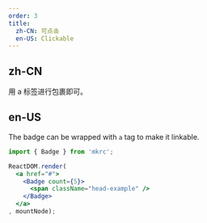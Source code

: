 ```yaml
---
order: 3
title:
  zh-CN: 可点击
  en-US: Clickable
---
```


## zh-CN

用 a 标签进行包裹即可。

## en-US

The badge can be wrapped with `a` tag to make it linkable.

````jsx
import { Badge } from 'mkrc';

ReactDOM.render(
  <a href="#">
    <Badge count={5}>
      <span className="head-example" />
    </Badge>
  </a>
, mountNode);
````
